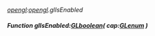 _[opengl](../../modules/opengl/opengl-module.md):[opengl](../../modules/opengl/opengl-module.md).glIsEnabled_
##### Function glIsEnabled:[GLboolean](../../modules/opengl/opengl-glboolean.md)( cap:[GLenum](../../modules/opengl/opengl-glenum.md) )
